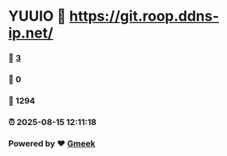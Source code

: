 # YUUIO :link: https://git.roop.ddns-ip.net/ 
### :page_facing_up: [3](https://git.roop.ddns-ip.net//tag.html) 
### :speech_balloon: 0 
### :hibiscus: 1294 
### :alarm_clock: 2025-08-15 12:11:18 
### Powered by :heart: [Gmeek](https://github.com/Meekdai/Gmeek)
